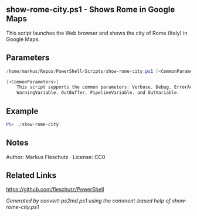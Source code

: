 ## show-rome-city.ps1 - Shows Rome in Google Maps

This script launches the Web browser and shows the city of Rome (Italy) in Google Maps.

## Parameters
```powershell
/home/markus/Repos/PowerShell/Scripts/show-rome-city.ps1 [<CommonParameters>]

[<CommonParameters>]
    This script supports the common parameters: Verbose, Debug, ErrorAction, ErrorVariable, WarningAction, 
    WarningVariable, OutBuffer, PipelineVariable, and OutVariable.
```

## Example
```powershell
PS> ./show-rome-city

```

## Notes
Author: Markus Fleschutz · License: CC0

## Related Links
https://github.com/fleschutz/PowerShell

*Generated by convert-ps2md.ps1 using the comment-based help of show-rome-city.ps1*

